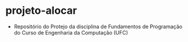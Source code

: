 # projeto-alocar
- Repositório do Protejo da disciplina de Fundamentos de Programação do Curso de Engenharia da Computação (UFC)
